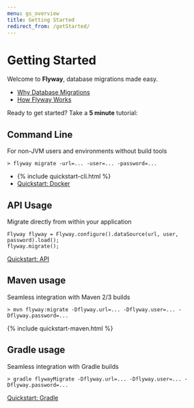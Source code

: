 ```yaml
---
menu: gs_overview
title: Getting Started
redirect_from: /getStarted/
---
```

# Getting Started

Welcome to **Flyway**, database migrations made easy.

* [Why Database Migrations](https://documentation.red-gate.com/display/FD/Why+database+migrations)
* [How Flyway Works](https://documentation.red-gate.com/display/FD/Quickstart+-+How+Flyway+Works)

Ready to get started? Take a **5 minute** tutorial:

## Command Line

For non-JVM users and environments without build tools

`> flyway migrate -url=... -user=... -password=...`

* {% include quickstart-cli.html %}
* [Quickstart: Docker](https://documentation.red-gate.com/display/FD/Quickstart+-+Docker)

## API Usage

Migrate directly from within your application

```
Flyway flyway = Flyway.configure().dataSource(url, user, password).load();
flyway.migrate();
```

[Quickstart: API](https://documentation.red-gate.com/display/FD/Quickstart+-+API)

## Maven usage

Seamless integration with Maven 2/3 builds

`> mvn flyway:migrate -Dflyway.url=... -Dflyway.user=... -Dflyway.password=...`

{% include quickstart-maven.html %}

## Gradle usage

Seamless integration with Gradle builds

`> gradle flywayMigrate -Dflyway.url=... -Dflyway.user=... -Dflyway.password=...`

[Quickstart: Gradle](https://documentation.red-gate.com/display/FD/Quickstart+-+Gradle)

